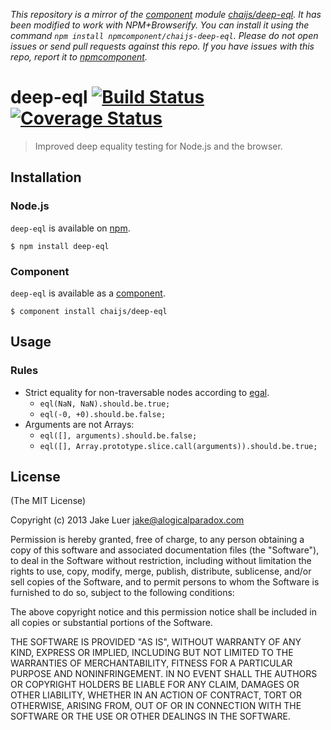 *This repository is a mirror of the [component](http://component.io) module [chaijs/deep-eql](http://github.com/chaijs/deep-eql). It has been modified to work with NPM+Browserify. You can install it using the command `npm install npmcomponent/chaijs-deep-eql`. Please do not open issues or send pull requests against this repo. If you have issues with this repo, report it to [npmcomponent](https://github.com/airportyh/npmcomponent).*
# deep-eql [![Build Status](https://travis-ci.org/chaijs/deep-eql.png?branch=master)](https://travis-ci.org/chaijs/deep-eql) [![Coverage Status](https://coveralls.io/repos/chaijs/deep-eql/badge.png?branch=master)](https://coveralls.io/r/chaijs/deep-eql?branch=master)

> Improved deep equality testing for Node.js and the browser.

## Installation

### Node.js

`deep-eql` is available on [npm](http://npmjs.org).

    $ npm install deep-eql

### Component

`deep-eql` is available as a [component](https://github.com/component/component).

    $ component install chaijs/deep-eql

## Usage

### Rules

- Strict equality for non-traversable nodes according to [egal](http://wiki.ecmascript.org/doku.php?id=harmony:egal).
  - `eql(NaN, NaN).should.be.true;`
  - `eql(-0, +0).should.be.false;`
- Arguments are not Arrays:
  - `eql([], arguments).should.be.false;`
  - `eql([], Array.prototype.slice.call(arguments)).should.be.true;`

## License

(The MIT License)

Copyright (c) 2013 Jake Luer <jake@alogicalparadox.com>

Permission is hereby granted, free of charge, to any person obtaining a copy
of this software and associated documentation files (the "Software"), to deal
in the Software without restriction, including without limitation the rights
to use, copy, modify, merge, publish, distribute, sublicense, and/or sell
copies of the Software, and to permit persons to whom the Software is
furnished to do so, subject to the following conditions:

The above copyright notice and this permission notice shall be included in
all copies or substantial portions of the Software.

THE SOFTWARE IS PROVIDED "AS IS", WITHOUT WARRANTY OF ANY KIND, EXPRESS OR
IMPLIED, INCLUDING BUT NOT LIMITED TO THE WARRANTIES OF MERCHANTABILITY,
FITNESS FOR A PARTICULAR PURPOSE AND NONINFRINGEMENT. IN NO EVENT SHALL THE
AUTHORS OR COPYRIGHT HOLDERS BE LIABLE FOR ANY CLAIM, DAMAGES OR OTHER
LIABILITY, WHETHER IN AN ACTION OF CONTRACT, TORT OR OTHERWISE, ARISING FROM,
OUT OF OR IN CONNECTION WITH THE SOFTWARE OR THE USE OR OTHER DEALINGS IN
THE SOFTWARE.
